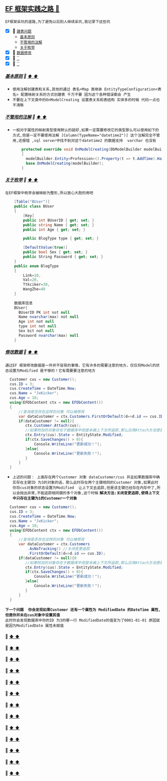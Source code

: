 <a id="top" href="#top">EF 框架实践之路  :maple_leaf:</a> 
----
`EF框架采坑的道路,为了避免以后别人继续采坑,我记录下这些坑`

- [x] :maple_leaf: <a href="#CreateTable">`建表问题`</a>
  - <a href="#Basiyuanze">`基本原则`</a>
  - <a href="#ZhujieNotNeedUse">`不管用的注解`</a>
  - <a href="#Enumyingshe">`关于枚举`</a>
- [x] :maple_leaf: <a href="#DataSave">`数据修改`</a>
- [x] :maple_leaf: <a href="#">``</a>
- [x] :maple_leaf: <a href="#">``</a>

#####  <a id="Basiyuanze" href="#Basiyuanze">基本原则</a>  :star2: <a href="#top"> :arrow_up:  :arrow_up:</a>
* `使用注解创建表和关系,其他的通过 表名+Map 类继承 EntityTypeConfiguration<表名> 配置映射关系的方式创建表 千万不要 因为这个各种错误都会
产生`
* `不要在上下文类中的OnModelCreating 设置表关系和表结构 实体多的时候 代码一点也不清晰`
#####  <a id="ZhujieNotNeedUse" href="#ZhujieNotNeedUse">不管用的注解</a>  :star2: <a href="#top"> :arrow_up:  :arrow_up:</a>
* `一般对于属性的映射类型使用默认的就好,如果一定需要修改它的类型那么可以使用如下的方式,但是一定不要使用注解 [Column(TypeName="datetime2")]
这个注解完全不管用,还报错 ,sql server中找不到对这个datetime2 的数据支持  varchar 也没有`

  ```C#
      protected override void OnModelCreating(DbModelBuilder modelBuilder)
      {
        modelBuilder.Entity<Profession>().Property(t => t.AddTime).HasColumnType("datetime2");
        base.OnModelCreating(modelBuilder);
      }
  ```
#####  <a id="Enumyingshe" href="#Enumyingshe">关于枚举</a>  :star2: <a href="#top"> :arrow_up:  :arrow_up:</a>
`在EF框架中枚举会被映射为整形,所以放心大胆的用吧`
```C#
    [Table("BUser")]
    public class BUser
    {
        [Key]
        public int BUserID { get; set; }
        public string Name { get; set; }
        public int Age { get; set; }

        public BlogType type { get; set; }

        [DefaultValue(true)]
        public bool Sex { get; set; }
        public String Password { get; set; }
    }
    public enum BlogType
    {
        Link=10,
        Val=20,
        Ttkciker=30,
        WangZhe=40
    }
    
    数据库信息
    BUser{
      BUserID PK int not null
      Name nvarchar(max) not null
      Age int not null
      type int not null
      Sex bit not null
      Password nvarchar(max) null
    }
```
#####  <a id="DataSave" href="#DataSave">修改数据</a>  :star2: <a href="#top"> :arrow_up:  :arrow_up:</a>
`通过EF 框架修改数据是一件并不容易的事情，它有许多的需要注意的地方，仅仅将Model的状态设置为Modified 是不够的！它有需要要注意的地方`
```C#
  Customer cus = new Customer();
  cus.ID = 3;
  cus.CreateTime = DateTime.Now;
  cus.Name = "JxKicker";
  cus.Age = 18;
  using(EFDbContent ctx = new EFDbContent())
  {
      //查询是否存在这样的对象 可以被修改
      var dataCustomer = ctx.Customers.FirstOrDefault(d=>d.id == cus.ID);
      if(dataCustomer != null){
         ctx.Customer.Attach(cus);
         //如果附加的对象存在于数据库中但是未被上下文所追踪,那么应用Attach方法使其被Customer所追踪。
         ctx.Entry(cus).State = EntityState.Modified;
         if(ctx.SaveChanges() > 0){
             Console.WriteLine("更新成功！");
         }else{
             Console.WriteLine("更新失败！");
         }
      }
  }
```
* `上述的问题： 上面存在两个Customer 对象 dataCustomer/cus 并且如果数据库中确实存在主键ID 为3的对象的话，那么此时存在两个主键相同的Customer
对象,如果此时你将cus对象的状态设置为Modified  让上下文去追踪,但是该主键已经存在内存中了,所以会抛出异常,不能追踪相同键的多个对象,这个时候`
**`解决方法:关闭变更追踪,使得上下文中只存在主键为1的Customer一个对象`**
```C#
  Customer cus = new Customer();
  cus.ID = 3;
  cus.CreateTime = DateTime.Now;
  cus.Name = "JxKicker";
  cus.Age = 18;
  using(EFDbContent ctx = new EFDbContent())
  {
      //查询是否存在这样的对象 可以被修改
      var dataCustomer = ctx.Customers
          .AsNoTracking() //关闭变更追踪
          .FirstOrDefault(d=>d.id == cus.ID);
      if(dataCustomer != null){0
         //如果附加的对象存在于数据库中但是未被上下文所追踪,那么应用Attach方法使其被Customer所追踪。
         ctx.Entry(cus).State = EntityState.Modified;
         if(ctx.SaveChanges() > 0){
             Console.WriteLine("更新成功！");
         }else{
             Console.WriteLine("更新失败！");
         }
      }
  }
```
**`下一个问题  你会发现如果Customer 还有一个属性为 ModifiedDate 的DateTime 属性,但是你并未在cus对象中设置其值`** <br/>
`此时你会发现数据库中你的ID 为3的哪一行 ModifiedDate的值变为了0001-01-01 原因就是因为ModifiedDate 属性未赋值`

####  <a id="" href="#"></a>  :star2: <a href="#top"> :arrow_up:  :arrow_up:</a>
####  <a id="" href="#"></a>  :star2: <a href="#top"> :arrow_up:  :arrow_up:</a>
####  <a id="" href="#"></a>  :star2: <a href="#top"> :arrow_up:  :arrow_up:</a>
####  <a id="" href="#"></a>  :star2: <a href="#top"> :arrow_up:  :arrow_up:</a>
####  <a id="" href="#"></a>  :star2: <a href="#top"> :arrow_up:  :arrow_up:</a>
####  <a id="" href="#"></a>  :star2: <a href="#top"> :arrow_up:  :arrow_up:</a>
####  <a id="" href="#"></a>  :star2: <a href="#top"> :arrow_up:  :arrow_up:</a>
####  <a id="" href="#"></a>  :star2: <a href="#top"> :arrow_up:  :arrow_up:</a>
####  <a id="" href="#"></a>  :star2: <a href="#top"> :arrow_up:  :arrow_up:</a>
####  <a id="" href="#"></a>  :star2: <a href="#top"> :arrow_up:  :arrow_up:</a>
####  <a id="" href="#"></a>  :star2: <a href="#top"> :arrow_up:  :arrow_up:</a>
####  <a id="" href="#"></a>  :star2: <a href="#top"> :arrow_up:  :arrow_up:</a>
####  <a id="" href="#"></a>  :star2: <a href="#top"> :arrow_up:  :arrow_up:</a>





